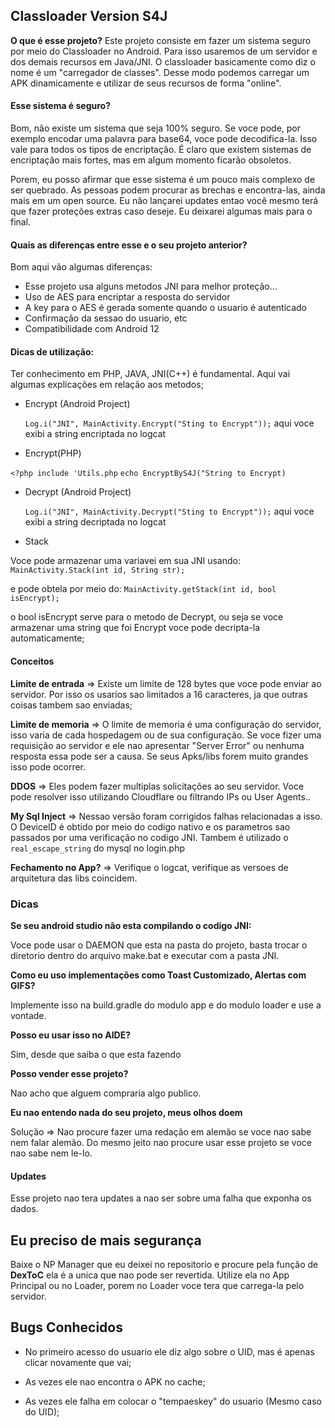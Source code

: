 ## Classloader Version S4J

**O que é esse projeto?**
Este projeto consiste em fazer um sistema seguro por meio do Classloader no Android. Para isso usaremos de um servidor e dos demais recursos em Java/JNI.
O classloader basicamente como diz o nome é um "carregador de classes". Desse modo podemos carregar um APK dinamicamente e utilizar de seus recursos de forma "online".

#### Esse sistema é seguro?

Bom, não existe um sistema que seja 100% seguro. Se voce pode, por exemplo encodar uma palavra para base64, voce pode decodifica-la. Isso vale para todos os tipos de encriptação. É claro que existem sistemas de encriptação mais fortes, mas em algum momento ficarão obsoletos.

Porem, eu posso afirmar que esse sistema é um pouco mais complexo de ser quebrado. As pessoas podem procurar as brechas e encontra-las, ainda mais em um open source. Eu não lançarei updates entao você mesmo terá que fazer proteções extras caso deseje. Eu deixarei algumas mais para o final.

#### Quais as diferenças entre esse e o seu projeto anterior?

Bom aqui vão algumas diferenças:

- Esse projeto usa alguns metodos JNI para melhor proteção...
- Uso de AES para encriptar a resposta do servidor
- A key para o AES é gerada somente quando o usuario é autenticado
- Confirmação da sessao do usuario, etc
- Compatibilidade com Android 12

#### Dicas de utilização:

Ter conhecimento em PHP, JAVA, JNI(C++) é fundamental. Aqui vai algumas explicações em relação aos metodos;

- Encrypt (Android Project)

     `Log.i("JNI", MainActivity.Encrypt("Sting to Encrypt"));`
	 aqui voce exibi a string encriptada no logcat

- Encrypt(PHP)

 `<?php include 'Utils.php`
 `echo EncryptByS4J("String to Encrypt)`


 - Decrypt (Android Project)

     `Log.i("JNI", MainActivity.Decrypt("Sting to Encrypt"));`
	 aqui voce exibi a string decriptada no logcat

- Stack

Voce pode armazenar uma variavei em sua JNI usando:
`MainActivity.Stack(int id, String str);`

e pode obtela por meio do:
`MainActivity.getStack(int id, bool isEncrypt);`

o bool isEncrypt serve para o metodo de Decrypt, ou seja se voce armazenar uma string que foi Encrypt voce pode decripta-la automaticamente;

#### Conceitos

**Limite de entrada** => Existe um limite de 128 bytes que voce pode enviar ao servidor. Por isso os usarios sao limitados a 16 caracteres, ja que outras coisas tambem sao enviadas;

**Limite de memoria** => O limite de memoria é uma configuração do servidor, isso varia de cada hospedagem ou de sua configuração.
Se voce fizer uma requisição ao servidor e ele nao apresentar "Server Error" ou nenhuma resposta essa pode ser a causa. Se seus Apks/libs forem muito grandes isso pode ocorrer.

**DDOS** => Eles podem fazer multiplas solicitações ao seu servidor. Voce pode resolver isso utilizando Cloudflare ou filtrando IPs ou User Agents..

**My Sql Inject** => Nessao versão foram corrigidos falhas relacionadas a isso. O DeviceID é obtido por meio do codigo nativo e os parametros sao passados por uma verificação no codigo JNI. Tambem é utilizado o `real_escape_string` do mysql no login.php

**Fechamento no App?** => Verifique o logcat, verifique as versoes de arquitetura das libs coincidem.

### Dicas

**Se seu android studio não esta compilando o codigo JNI:**

Voce pode usar o DAEMON que esta na pasta do projeto, basta trocar o diretorio dentro do arquivo make.bat e executar com a pasta JNI.

**Como eu uso implementações como Toast Customizado, Alertas com GIFS?**

Implemente isso na build.gradle do modulo app e do modulo loader e use a vontade.

**Posso eu usar isso no AIDE?**

Sim, desde que saiba o que esta fazendo

**Posso vender esse projeto?**

Nao acho que alguem compraria algo publico.

**Eu nao entendo nada do seu projeto, meus olhos doem**

Solução => Nao procure fazer uma redação em alemão se voce nao sabe nem falar alemão.
Do mesmo jeito nao procure usar esse projeto se voce nao sabe nem le-lo.

#### Updates

Esse projeto nao tera updates a nao ser sobre uma falha que exponha os dados.

## Eu preciso de mais segurança

Baixe o NP Manager que eu deixei no repositorio e procure pela função de **DexToC** ela é a unica que nao pode ser revertida. Utilize ela no App Principal ou no Loader, porem no Loader voce tera que carrega-la pelo servidor.

## Bugs Conhecidos

- No primeiro acesso do usuario ele diz algo sobre o UID, mas é apenas clicar novamente que vai;

- As vezes ele nao encontra o APK no cache;

- As vezes ele falha em colocar o "tempaeskey" do usuario (Mesmo caso do UID);

